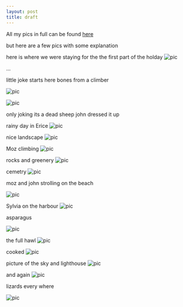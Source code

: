 ```yaml
---
layout: post
title: draft
---
```


All my pics in full can be found [here](https://plus.google.com/_/notifications/ngemlink?&emid=CLC9zZnM9sQCFemWQgod4GsASQ&path=%2Fphotos%2F117286870048126533192%2Falbums%2F6137669797135997761%3Fgpinv%3DAMIXal-TKvBGD2raXhTKNaxVJInmP0zzG5dCHoYf3ay0xAWqPtOkusDEQmN51iITraPUVaPixwwQ9Ra0Lijjdsr0qiMZ-eyAh5DlzXwDvMmkXBNpTeUOIvs&dt=1429041973525&uob=8)

but here are a few pics with some explanation


here is where we were staying for the the first part of the holday
![pic](https://lh3.googleusercontent.com/S3Lynem5Oh8EyRzVrgRhxWS-4Tq5R90YpkD8FZLQz4M=w236-h177-p-no)
	


...

little joke starts here
bones from a climber


![pic](https://lh6.googleusercontent.com/-tQLEbHsMm0k/VS1iX1G8d7I/AAAAAAAAAis/u1vPOcMHwCk/w564-h423-no/IMG_20150304_164733.jpg)

![pic](https://lh3.googleusercontent.com/-pY_D75pTM-k/VS1iqLqtypI/AAAAAAAAAis/FhKKYhJR7G4/w152-h201-p-no/IMG_20150304_165035.jpg)

only joking
its a dead sheep john dressed it up


rainy day in Erice
![pic](https://lh3.googleusercontent.com/-vfdFIlXtDsc/VS1ijyIVY3I/AAAAAAAAAis/BdP6wbNRk4o/w269-h201-p-no/IMG_20150306_135656.jpg)


nice landscape
![pic](https://lh4.googleusercontent.com/-ZC7dFP9ysec/VS1jUDHpkDI/AAAAAAAAAis/IMaJM7ZwwV8/w317-h423-no/IMG_20150307_113934.jpg)

Moz climbing 
![pic](https://lh3.googleusercontent.com/-Vu06E_E8IKg/VS1jPB8SF8I/AAAAAAAAAis/PO4ALGaPnHM/w269-h201-p-no/IMG_20150307_113734.jpg)

rocks and greenery
![pic](https://lh3.googleusercontent.com/-ZC7dFP9ysec/VS1jUDHpkDI/AAAAAAAAAis/IMaJM7ZwwV8/w152-h201-p-no/IMG_20150307_113934.jpg)


cemetry
![pic](https://lh3.googleusercontent.com/-23B9AVVmN-c/VS1jfS2HX9I/AAAAAAAAAis/hhWU4MOr1Sk/w282-h211-p-no/IMG_20150310_144025.jpg)


moz and john strolling on the beach

![pic](https://lh3.googleusercontent.com/-nVBi0By8mdU/VS1jsZ-PDBI/AAAAAAAAAis/cx7fMIOVYsk/w269-h201-p-no/IMG_20150310_144744.jpg)


Sylvia on the harbour
![pic](https://lh3.googleusercontent.com/-liYOZ8cm2A8/VS1kAH8fykI/AAAAAAAAAis/cUuGn84H_jc/w146-h193-p-no/IMG_20150317_131909.jpg)


asparagus

![pic](https://lh3.googleusercontent.com/-UN88mSBrnvQ/VS1kL3Tn3dI/AAAAAAAAAis/TgEWnSj95WM/w146-h193-p-no/IMG_20150320_122514.jpg)

the full hawl
![pic](https://lh3.googleusercontent.com/-uGozONXay04/VS1kFjy5_8I/AAAAAAAAAis/7vKcyu7_4Es/w146-h193-p-no/IMG_20150320_180647.jpg)

cooked
![pic](https://lh3.googleusercontent.com/-fM5Yi65IY3s/VS1kNCUM9mI/AAAAAAAAAis/aImlrJKdwYs/w146-h193-p-no/IMG_20150320_182224.jpg)

picture of the sky and lighthouse
![pic](https://lh3.googleusercontent.com/-Ql9XhUYYVO8/VS1iiwwviXI/AAAAAAAAAis/kCHBAEg-Gg4/w269-h201-p-no/IMG_20150304_170913.jpg)

and again
![pic](https://lh6.googleusercontent.com/-Ql9XhUYYVO8/VS1iiwwviXI/AAAAAAAAAis/kCHBAEg-Gg4/w564-h423-no/IMG_20150304_170913.jpg)


lizards every where

![pic](https://lh6.googleusercontent.com/-pPOOJwDrUfQ/VS1jgNiyo1I/AAAAAAAAAis/hrRLSLtHE9s/w564-h423-no/IMG_20150309_123227.jpg)







